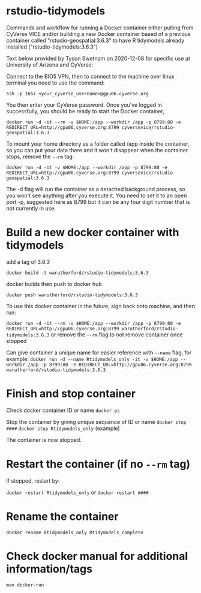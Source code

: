 # rstudio-tidymodels

Commands and workflow for running a Docker container either pulling from CyVerse VICE and/or building a new Docker container based of a previous container called "rstudio-geospatial:3.6.3" to have R tidymodels already installed ("rstudio-tidymodels:3.6.3")

Text below provided by Tyson Swetnam on 2020-12-08 for specific use at University of Arizona and CyVerse:

Connect to the BIO5 VPN, then to connect to the machine over linux terminal you need to use the command:

`ssh -p 1657 <your_cyverse_username>@gpu06.cyverse.org`

You then enter your CyVerse password. Once you've logged in successfully, you should be ready to start the Docker container,

`docker run -d -it --rm -v $HOME:/app --workdir /app -p 8799:80 -e REDIRECT_URL=http://gpu06.cyverse.org:8799 cyversevice/rstudio-geospatial:3.6.3`

To mount your home directory as a folder called /app inside the container, so you can put your data there and it won't disappear when the container stops, remove the `--rm` tag:

`docker run -d -it -v $HOME:/app --workdir /app -p 8799:80 -e REDIRECT_URL=http://gpu06.cyverse.org:8799 cyversevice/rstudio-geospatial:3.6.3`

The -d flag will run the container as a detached background process, so you won't see anything after you execute it. You need to set it to an open port -p, suggested here as 8799 but it can be any four digit number that is not currently in use.

# Build a new docker container with tidymodels

add a tag of 3.6.3

`docker build -t warutherford/rstudio-tidymodels:3.6.3`

docker builds then push to docker hub

`docker push warutherford/rstudio-tidymodels:3.6.3`

To use this docker container in the future, sign back onto machine, and then run:

`docker run -d -it --rm -v $HOME:/app --workdir /app -p 8799:80 -e REDIRECT_URL=http://gpu06.cyverse.org:8799 warutherford/rstudio-tidymodels:3.6.3` or remove the `--rm` flag to not remove container once stopped

Can give container a unique name for easier reference with `--name` flag, for example:
`docker run -d --name Rtidymodels_only -it -v $HOME:/app --workdir /app -p 8799:80 -e REDIRECT_URL=http://gpu06.cyverse.org:8799 warutherford/rstudio-tidymodels:3.6.3`

# Finish and stop container

Check docker container ID or name
`docker ps`

Stop the container by giving unique sequence of ID or name
`docker stop ####`
`docker stop Rtidymodels_only` (example)

The container is now stopped.

# Restart the container (if no `--rm` tag)

If stopped, restart by:

`docker restart Rtidymodels_only` or `docker restart ####`

# Rename the container

`docker rename Rtidymodels_only Rtidymodels_complete`

# Check docker manual for additional information/tags

`man docker-run`

